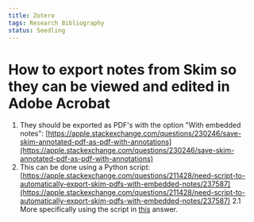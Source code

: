 ```yaml
---
title: Zotero
tags: Research Bibliography
status: Seedling
---
```

# How to export notes from Skim so they can be viewed and edited in Adobe Acrobat
1. They should be exported as PDF's with the option "With embedded notes": [https://apple.stackexchange.com/questions/230246/save-skim-annotated-pdf-as-pdf-with-annotations](https://apple.stackexchange.com/questions/230246/save-skim-annotated-pdf-as-pdf-with-annotations)
2. This can be done using a Python script: [https://apple.stackexchange.com/questions/211428/need-script-to-automatically-export-skim-pdfs-with-embedded-notes/237587](https://apple.stackexchange.com/questions/211428/need-script-to-automatically-export-skim-pdfs-with-embedded-notes/237587)
	2.1 More specifically using the script in [this](https://apple.stackexchange.com/a/341030) answer.





